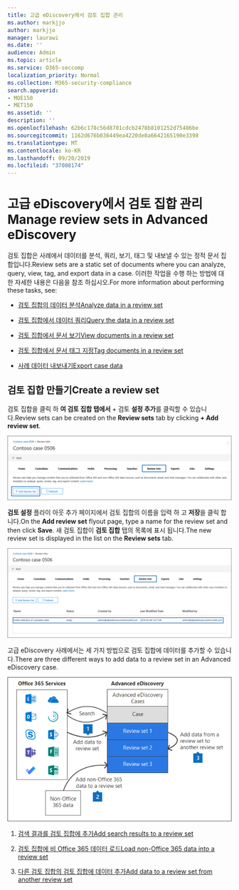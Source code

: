 ```yaml
---
title: 고급 eDiscovery에서 검토 집합 관리
ms.author: markjjo
author: markjjo
manager: laurawi
ms.date: ''
audience: Admin
ms.topic: article
ms.service: O365-seccomp
localization_priority: Normal
ms.collection: M365-security-compliance
search.appverid:
- MOE150
- MET150
ms.assetid: ''
description: ''
ms.openlocfilehash: 62b6c178c56d8701cdcb2478b8101252d75486be
ms.sourcegitcommit: 1162d676b036449ea4220de8a6642165190e3398
ms.translationtype: MT
ms.contentlocale: ko-KR
ms.lasthandoff: 09/20/2019
ms.locfileid: "37088174"
---
```

# <a name="manage-review-sets-in-advanced-ediscovery"></a><span data-ttu-id="84795-102">고급 eDiscovery에서 검토 집합 관리</span><span class="sxs-lookup"><span data-stu-id="84795-102">Manage review sets in Advanced eDiscovery</span></span>

<span data-ttu-id="84795-103">검토 집합은 사례에서 데이터를 분석, 쿼리, 보기, 태그 및 내보낼 수 있는 정적 문서 집합입니다.</span><span class="sxs-lookup"><span data-stu-id="84795-103">Review sets are a static set of documents where you can analyze, query, view, tag, and export data in a case.</span></span> <span data-ttu-id="84795-104">이러한 작업을 수행 하는 방법에 대 한 자세한 내용은 다음을 참조 하십시오.</span><span class="sxs-lookup"><span data-stu-id="84795-104">For more information about performing these tasks, see:</span></span>

- [<span data-ttu-id="84795-105">검토 집합의 데이터 분석</span><span class="sxs-lookup"><span data-stu-id="84795-105">Analyze data in a review set</span></span>](analyzing-data-in-review-set.md)

- [<span data-ttu-id="84795-106">검토 집합에서 데이터 쿼리</span><span class="sxs-lookup"><span data-stu-id="84795-106">Query the data in a review set</span></span>](review-set-search.md)

- [<span data-ttu-id="84795-107">검토 집합에서 문서 보기</span><span class="sxs-lookup"><span data-stu-id="84795-107">View documents in a review set</span></span>](view-documents-in-review-set.md)

- [<span data-ttu-id="84795-108">검토 집합에서 문서 태그 지정</span><span class="sxs-lookup"><span data-stu-id="84795-108">Tag documents in a review set</span></span>](tagging-documents.md)

- [<span data-ttu-id="84795-109">사례 데이터 내보내기</span><span class="sxs-lookup"><span data-stu-id="84795-109">Export case data</span></span>](exporting-data-ediscover20.md)

## <a name="create-a-review-set"></a><span data-ttu-id="84795-110">검토 집합 만들기</span><span class="sxs-lookup"><span data-stu-id="84795-110">Create a review set</span></span>

<span data-ttu-id="84795-111">검토 집합을 클릭 하 **여 검토 집합 탭에서** + 검토 **설정 추가**를 클릭할 수 있습니다.</span><span class="sxs-lookup"><span data-stu-id="84795-111">Review sets can be created on the **Review sets** tab by clicking **+ Add review set**.</span></span>

![검토 설정 추가](media/f45c51d9-585d-47d1-b7fb-0288715e0b6a.png)

<span data-ttu-id="84795-113">**검토 설정** 플라이 아웃 추가 페이지에서 검토 집합의 이름을 입력 하 고 **저장**을 클릭 합니다.</span><span class="sxs-lookup"><span data-stu-id="84795-113">On the **Add review set** flyout page, type a name for the review set and then click **Save**.</span></span> <span data-ttu-id="84795-114">새 검토 집합이 **검토 집합** 탭의 목록에 표시 됩니다.</span><span class="sxs-lookup"><span data-stu-id="84795-114">The new review set is displayed in the list on the **Review sets** tab.</span></span>

![검토 설정 탭에 나열 된 새 검토 집합](media/AeDnewreviewset.png)

<span data-ttu-id="84795-116">고급 eDiscovery 사례에서는 세 가지 방법으로 검토 집합에 데이터를 추가할 수 있습니다.</span><span class="sxs-lookup"><span data-stu-id="84795-116">There are three different ways to add data to a review set in an Advanced eDiscovery case.</span></span>

![검토 집합에 추가 하는 세 가지 방법](media/1f1f4efd-c03b-4255-bc3d-df358e56549c.png)

1. [<span data-ttu-id="84795-118">검색 결과를 검토 집합에 추가</span><span class="sxs-lookup"><span data-stu-id="84795-118">Add search results to a review set</span></span>](add-data-to-review-set.md)

2. [<span data-ttu-id="84795-119">검토 집합에 비 Office 365 데이터 로드</span><span class="sxs-lookup"><span data-stu-id="84795-119">Load non-Office 365 data into a review set</span></span>](load-non-office365-data.md)

3. [<span data-ttu-id="84795-120">다른 검토 집합의 검토 집합에 데이터 추가</span><span class="sxs-lookup"><span data-stu-id="84795-120">Add data to a review set from another review set</span></span>](add-data-to-review-set-from-another-review-set.md)
